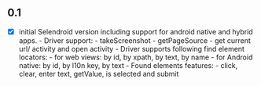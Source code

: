 0.1
-----
- [x] initial Selendroid version including support for android native and hybrid apps.
      - Driver support:
         - takeScreenshot
         - getPageSource
         - get current url/ activity and open activity
      - Driver supports following find element locators:
         - for web views: by id, by xpath, by text, by name
         - for Android native: by id, by l10n key, by text
      - Found elements features:
         - click, clear, enter text, getValue, is selected and submit
      
